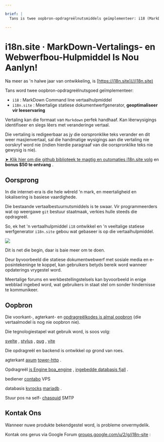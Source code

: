 ```yaml
---

brief: |
  Tans is twee oopbron-opdragreëlnutsmiddels geïmplementeer: i18 (MarkDown-opdragreëlvertaalnutsding) en i18n.site (meertalige statiese dokumentwerfopwekker)

---
```



# i18n.site · MarkDown-Vertalings- en Webwerfbou-Hulpmiddel Is Nou Aanlyn!

Na meer as 'n halwe jaar van ontwikkeling, is [https://i18n.site](//i18n.site)

Tans word twee oopbron-opdragreëlnutsgoed geïmplementeer:

* `i18` : MarkDown Command line vertaalhulpmiddel
* `i18n.site` : Meertalige statiese dokumentwerfgenerator, **geoptimaliseer vir leeservaring**

Vertaling kan die formaat van `Markdown` perfek handhaaf. Kan lêerwysigings identifiseer en slegs lêers met veranderinge vertaal.

Die vertaling is redigeerbaar as jy die oorspronklike teks verander en dit weer masjienvertaal, sal die handmatige wysigings aan die vertaling nie oorskryf word nie (indien hierdie paragraaf van die oorspronklike teks nie gewysig is nie).

[➤ Klik hier om die github biblioteek te magtig en outomaties i18n.site volg](https://github.com/login/oauth/authorize?client_id=Ov23liuGAmK0plc9FgB3&amp;scope=user:email,user:follow,public_repo) en **bonus $50 te ontvang** .

## Oorsprong

In die internet-era is die hele wêreld 'n mark, en meertaligheid en lokalisering is basiese vaardighede.

Die bestaande vertaalbestuurnutsmiddels is te swaar. Vir programmeerders wat op weergawe `git` bestuur staatmaak, verkies hulle steeds die opdragreël.

So, ek het 'n vertaalhulpmiddel `i18` ontwikkel en 'n veeltalige statiese werfgenerator `i18n.site` gebou wat gebaseer is op die vertaalhulpmiddel.

![](https://p.3ti.site/1723777556.avif)

Dit is net die begin, daar is baie meer om te doen.

Deur byvoorbeeld die statiese dokumentwebwerf met sosiale media en e-posintekeninge te koppel, kan gebruikers betyds bereik word wanneer opdaterings vrygestel word.

Meertalige forums en werkbestellingstelsels kan byvoorbeeld in enige webblad ingebed word, wat gebruikers in staat stel om sonder hindernisse te kommunikeer.

## Oopbron

Die voorkant-, agterkant- en [opdragreëlkodes is almal oopbron](https://i18n.site/i18n.site/c/src) (die vertaalmodel is nog nie oopbron nie).

Die tegnologiestapel wat gebruik word, is soos volg:

[svelte](https://svelte.dev) , [stylus](https://stylus-lang.com) , [pug](https://github.com/pugjs/pug) , [vite](https://github.com/vitejs/vite)

Die opdragreël en backend is ontwikkel op grond van roes.

agterkant [axum](https://github.com/tokio-rs/axum) [tower-http](https://github.com/tower-rs/tower-http/releases) .

Opdragreël [js Engine boa_engine](https://docs.rs/boa_engine) , [ingebedde databasis fjall](https://github.com/fjall-rs/fjall) .

bediener [contabo](https://my.contabo.com) VPS

databasis [kvrocks](https://kvrocks.apache.org) [mariadb](https://mariadb.org) .

Stuur pos na self- [chasquid](https://github.com/albertito/chasquid) SMTP

## Kontak Ons

Wanneer nuwe produkte bekendgestel word, is probleme onvermydelik.

Kontak ons gerus via Google Forum [groups.google.com/u/2/g/i18n-site](https://groups.google.com/u/2/g/i18n-site) :